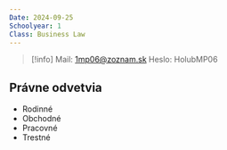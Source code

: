 ```yaml
---
Date: 2024-09-25
Schoolyear: 1
Class: Business Law
---
```

>[!info]
Mail: 1mp06@zoznam.sk
Heslo: HolubMP06
## Právne odvetvia
- Rodinné
- Obchodné
- Pracovné
- Trestné